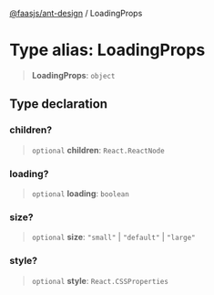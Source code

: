 [@faasjs/ant-design](../README.md) / LoadingProps

# Type alias: LoadingProps

> **LoadingProps**: `object`

## Type declaration

### children?

> `optional` **children**: `React.ReactNode`

### loading?

> `optional` **loading**: `boolean`

### size?

> `optional` **size**: `"small"` \| `"default"` \| `"large"`

### style?

> `optional` **style**: `React.CSSProperties`
